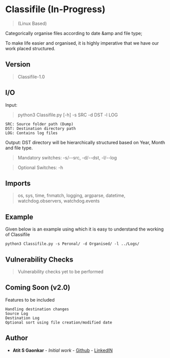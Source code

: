# Classifile (In-Progress)

> (Linux Based)

Categorically organise files according to date &amp and file type;

To make life easier and organised, it is highly imperative that we have our work placed structured.

## Version

> Classifile-1.0

## I/O

Input:  

> python3 Classifile.py [-h] -s SRC -d DST -l LOG

```
SRC: Source folder path (Dump)
DST: Destination directory path
LOG: Contains log files
```

Output: DST directory will be hierarchically structured based on Year, Month and file type.


> Mandatory switches: -s/--src, -d/--dst, -l/--log

> Optional Switches: -h

## Imports

> os, sys, time, fnmatch, logging, argparse, datetime, watchdog.observers, watchdog.events


## Example

Given below is an example using which it is easy to understand the working of Classifile

```
python3 Classifile.py -s Peronal/ -d Organised/ -l ../Logs/
```


## Vulnerability Checks
 > Vulnerability checks yet to be performed

## Coming Soon (v2.0)

Features to be included

```
Handling destination changes
Source Log
Destination Log
Optional sort using file creation/modified date
```

## Author

* **Atit S Gaonkar** - *Initial work* - [Github](https://github.com/asgaonkar) - [LinkedIN](https://www.linkedin.com/in/atit-gaonkar/)
